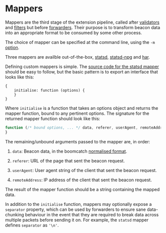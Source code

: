 # Mappers

Mappers are the third stage
of the extension pipeline,
called after [validators] and [filters]
but before [forwarders].
Their purpose is to transform beacon data
into an appropriate format
to be consumed by some other process.

The choice of mapper
can be specified at the command line,
using the `-m` [option].

Three mappers are availble out-of-the-box,
[statsd], [statsd-npg] and [har].

Defining custom mappers is simple.
The [source code for the statsd mapper][src]
should be easy to follow,
but the basic pattern
is to export an interface
that looks like this:

```javscript
{
    initialise: function (options) {
    }
}
```

Where `initialise` is a function
that takes an options object
and returns the mapper function,
bound to any pertinent options.
The signature for
the returned mapper function
should look like this:

```javascript
function (/* bound options, ... */ data, referer, userAgent, remoteAddress) {
}
```

The remaining/unbound arguments
passed to the mapper
are, in order:

1. `data`:
   Beacon data,
   in the boomcatch [normalised format][format].

2. `referer`:
   URL of the page
   that sent the beacon request.

3. `userAgent`:
   User agent string of the client
   that sent the beacon request.

4. `remoteAddress`:
   IP address of the client
   that sent the beacon request.

The result of
the mapper function
should be a string
containing the mapped data.

In addition to
the `initialise` function,
mappers may optionally expose
a `separator` property,
which can be used by forwarders
to ensure sane data-chunking behaviour
in the event that
they are required
to break data
across multiple packets
before sending it on.
For example,
the `statsd` mapper
defines `separator`
as `'\n'`.

[validators]: ../validators/README.md
[filters]: ../filters/README.md
[forwarders]: ../forwarders/README.md
[option]: ../../README.md#from-the-command-line
[statsd]: statsd.md
[statsd-npg]: statsd-npg.md
[har]: har.md
[src]: ../../src/mappers/statsd.js
[format]: ../data.md

